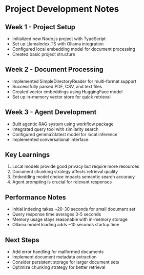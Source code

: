 # Project Development Notes

## Week 1 - Project Setup
- Initialized new Node.js project with TypeScript
- Set up LlamaIndex.TS with Ollama integration
- Configured local embedding model for document processing
- Created basic project structure

## Week 2 - Document Processing
- Implemented SimpleDirectoryReader for multi-format support
- Successfully parsed PDF, CSV, and text files
- Created vector embeddings using HuggingFace model
- Set up in-memory vector store for quick retrieval

## Week 3 - Agent Development
- Built agentic RAG system using workflow package
- Integrated query tool with similarity search
- Configured gemma2:latest model for local inference
- Implemented conversational interface

## Key Learnings
1. Local models provide good privacy but require more resources
2. Document chunking strategy affects retrieval quality
3. Embedding model choice impacts semantic search accuracy
4. Agent prompting is crucial for relevant responses

## Performance Notes
- Initial indexing takes ~20-30 seconds for small document set
- Query response time averages 3-5 seconds
- Memory usage stays reasonable with in-memory storage
- Ollama model loading adds ~10 seconds startup time

## Next Steps
- Add error handling for malformed documents
- Implement document metadata extraction
- Consider persistent storage for larger document sets
- Optimize chunking strategy for better retrieval
